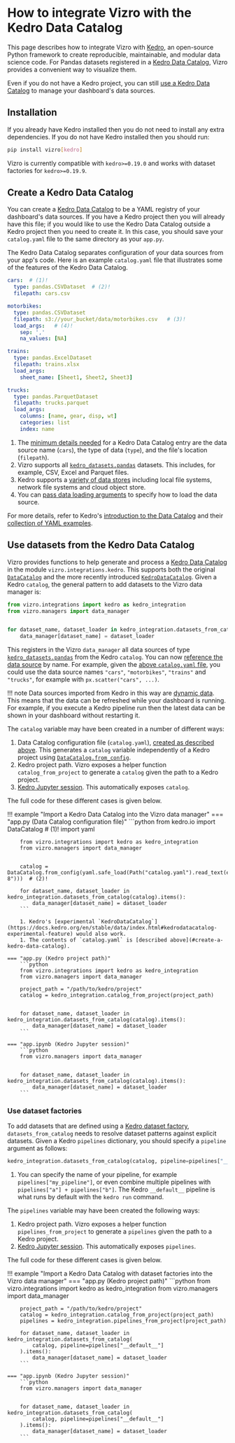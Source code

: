 # How to integrate Vizro with the Kedro Data Catalog

This page describes how to integrate Vizro with [Kedro](https://docs.kedro.org/en/stable/index.html), an open-source Python framework to create reproducible, maintainable, and modular data science code. For Pandas datasets registered in a [Kedro Data Catalog](https://docs.kedro.org/en/stable/data/index.html), Vizro provides a convenient way to visualize them.

Even if you do not have a Kedro project, you can still [use a Kedro Data Catalog](#create-a-kedro-data-catalog) to manage your dashboard's data sources.

## Installation

If you already have Kedro installed then you do not need to install any extra dependencies. If you do not have Kedro installed then you should run:

```bash
pip install vizro[kedro]
```

Vizro is currently compatible with `kedro>=0.19.0` and works with dataset factories for `kedro>=0.19.9`.

## Create a Kedro Data Catalog

You can create a [Kedro Data Catalog](https://docs.kedro.org/en/stable/data/index.html) to be a YAML registry of your dashboard's data sources. If you have a Kedro project then you will already have this file; if you would like to use the Kedro Data Catalog outside a Kedro project then you need to create it. In this case, you should save your `catalog.yaml` file to the same directory as your `app.py`.

The Kedro Data Catalog separates configuration of your data sources from your app's code. Here is an example `catalog.yaml` file that illustrates some of the features of the Kedro Data Catalog.

```yaml
cars:  # (1)!
  type: pandas.CSVDataset  # (2)!
  filepath: cars.csv

motorbikes:
  type: pandas.CSVDataset
  filepath: s3://your_bucket/data/motorbikes.csv   # (3)!
  load_args:   # (4)!
    sep: ','
    na_values: [NA]

trains:
  type: pandas.ExcelDataset
  filepath: trains.xlsx
  load_args:
    sheet_name: [Sheet1, Sheet2, Sheet3]

trucks:
  type: pandas.ParquetDataset
  filepath: trucks.parquet
  load_args:
    columns: [name, gear, disp, wt]
    categories: list
    index: name
```

1. The [minimum details needed](https://docs.kedro.org/en/stable/data/data_catalog.html#the-basics-of-catalog-yml) for a Kedro Data Catalog entry are the data source name (`cars`), the type of data (`type`), and the file's location (`filepath`).
1. Vizro supports all [`kedro_datasets.pandas`](https://docs.kedro.org/en/stable/kedro_datasets.html) datasets. This includes, for example, CSV, Excel and Parquet files.
1. Kedro supports a [variety of data stores](https://docs.kedro.org/en/stable/data/data_catalog.html#dataset-filepath) including local file systems, network file systems and cloud object store.
1. You can [pass data loading arguments](https://docs.kedro.org/en/stable/data/data_catalog.html#load-save-and-filesystem-arguments) to specify how to load the data source.

For more details, refer to Kedro's [introduction to the Data Catalog](https://docs.kedro.org/en/stable/data/data_catalog.html) and their [collection of YAML examples](https://docs.kedro.org/en/stable/data/data_catalog_yaml_examples.html).

## Use datasets from the Kedro Data Catalog

Vizro provides functions to help generate and process a [Kedro Data Catalog](https://docs.kedro.org/en/stable/data/index.html) in the module `vizro.integrations.kedro`. This supports both the original [`DataCatalog`](https://docs.kedro.org/en/stable/data/data_catalog.html) and the more recently introduced [`KedroDataCatalog`](https://docs.kedro.org/en/stable/data/index.html#kedrodatacatalog-experimental-feature). Given a Kedro `catalog`, the general pattern to add datasets to the Vizro data manager is:

```python
from vizro.integrations import kedro as kedro_integration
from vizro.managers import data_manager


for dataset_name, dataset_loader in kedro_integration.datasets_from_catalog(catalog).items():
    data_manager[dataset_name] = dataset_loader
```

This registers in the Vizro `data_manager` all data sources of type [`kedro_datasets.pandas`](https://docs.kedro.org/en/stable/kedro_datasets.html) from the Kedro `catalog`. You can now [reference the data source](data.md#reference-by-name) by name. For example, given the [above `catalog.yaml` file](#create-a-kedro-data-catalog), you could use the data source names `"cars"`, `"motorbikes"`, `"trains"` and `"trucks"`, for example with `px.scatter("cars", ...)`.

!!! note
    Data sources imported from Kedro in this way are [dynamic data](data.md#dynamic-data). This means that the data can be refreshed while your dashboard is running. For example, if you execute a Kedro pipeline run then the latest data can be shown in your dashboard without restarting it.

The `catalog` variable may have been created in a number of different ways:

1. Data Catalog configuration file (`catalog.yaml`), [created as described above](#create-a-kedro-data-catalog). This generates a `catalog` variable independently of a Kedro project using [`DataCatalog.from_config`](https://docs.kedro.org/en/stable/kedro.io.DataCatalog.html#kedro.io.DataCatalog.from_config).
1. Kedro project path. Vizro exposes a helper function `catalog_from_project` to generate a `catalog` given the path to a Kedro project.
1. [Kedro Jupyter session](https://docs.kedro.org/en/stable/notebooks_and_ipython/kedro_and_notebooks.html). This automatically exposes `catalog`.

The full code for these different cases is given below.

!!! example "Import a Kedro Data Catalog into the Vizro data manager"
    === "app.py (Data Catalog configuration file)"
        ```python
        from kedro.io import DataCatalog  # (1)!
        import yaml

        from vizro.integrations import kedro as kedro_integration
        from vizro.managers import data_manager


        catalog = DataCatalog.from_config(yaml.safe_load(Path("catalog.yaml").read_text(encoding="utf-8")))  # (2)!

        for dataset_name, dataset_loader in kedro_integration.datasets_from_catalog(catalog).items():
            data_manager[dataset_name] = dataset_loader
        ```

        1. Kedro's [experimental `KedroDataCatalog`](https://docs.kedro.org/en/stable/data/index.html#kedrodatacatalog-experimental-feature) would also work.
        1. The contents of `catalog.yaml` is [described above](#create-a-kedro-data-catalog).

    === "app.py (Kedro project path)"
        ```python
        from vizro.integrations import kedro as kedro_integration
        from vizro.managers import data_manager

        project_path = "/path/to/kedro/project"
        catalog = kedro_integration.catalog_from_project(project_path)


        for dataset_name, dataset_loader in kedro_integration.datasets_from_catalog(catalog).items():
            data_manager[dataset_name] = dataset_loader
        ```

    === "app.ipynb (Kedro Jupyter session)"
        ```python
        from vizro.managers import data_manager


        for dataset_name, dataset_loader in kedro_integration.datasets_from_catalog(catalog).items():
            data_manager[dataset_name] = dataset_loader
        ```

### Use dataset factories

To add datasets that are defined using a [Kedro dataset factory](https://docs.kedro.org/en/stable/data/kedro_dataset_factories.html), `datasets_from_catalog` needs to resolve dataset patterns against explicit datasets. Given a Kedro `pipelines` dictionary, you should specify a `pipeline` argument as follows:

```python
kedro_integration.datasets_from_catalog(catalog, pipeline=pipelines["__default__"])  # (1)!
```

1. You can specify the name of your pipeline, for example `pipelines["my_pipeline"]`, or even combine multiple pipelines with `pipelines["a"] + pipelines["b"]`. The Kedro `__default__` pipeline is what runs by default with the `kedro run` command.

The `pipelines` variable may have been created the following ways:

1. Kedro project path. Vizro exposes a helper function `pipelines_from_project` to generate a `pipelines` given the path to a Kedro project.
1. [Kedro Jupyter session](https://docs.kedro.org/en/stable/notebooks_and_ipython/kedro_and_notebooks.html). This automatically exposes `pipelines`.

The full code for these different cases is given below.

!!! example "Import a Kedro Data Catalog with dataset factories into the Vizro data manager"
    === "app.py (Kedro project path)"
        ```python
        from vizro.integrations import kedro as kedro_integration
        from vizro.managers import data_manager


        project_path = "/path/to/kedro/project"
        catalog = kedro_integration.catalog_from_project(project_path)
        pipelines = kedro_integration.pipelines_from_project(project_path)

        for dataset_name, dataset_loader in kedro_integration.datasets_from_catalog(
            catalog, pipeline=pipelines["__default__"]
        ).items():
            data_manager[dataset_name] = dataset_loader
        ```

    === "app.ipynb (Kedro Jupyter session)"
        ```python
        from vizro.managers import data_manager


        for dataset_name, dataset_loader in kedro_integration.datasets_from_catalog(
            catalog, pipeline=pipelines["__default__"]
        ).items():
            data_manager[dataset_name] = dataset_loader
        ```
